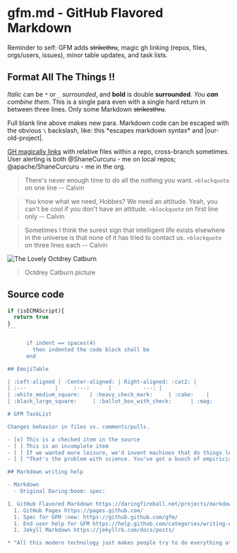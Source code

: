 # gfm.md - GitHub Flavored Markdown

Reminder to self: GFM adds ~~strikethru~~, magic gh linking (repos, files,
orgs/users, issues), minor table updates, and task lists.

## Format All The Things :bangbang:

*Italic* can be `*` or `_` _surrounded_, and **bold** is double **surrounded**.
_You **can** combine them_. This is a single para even with a single hard
return in between three lines.  Only some Markdown ~~strikesthru~~.

Full blank line above makes new para.  Markdown code can be escaped 
with the obvious `\` backslash, like: this \*escapes markdown syntax\* and \|our-old-project\|.

[GH magically links](bootstrap3.html) with relative files within a repo, cross-branch sometimes.
User alerting is both @ShaneCurcuru - me on local repos; @apache/ShaneCurcuru - me in the org.

> There's never enough time to do all the nothing you want. `>blockquote` on one line -- Calvin 

> You know what we need, Hobbes? We need an attitude. Yeah, you can't 
be cool if you don't have an attitude.	`>blockquote` on first line only -- Calvin

> Sometimes I think the surest sign that intelligent life exists 
> elsewhere in the universe is that none of it has tried to 
> contact us. `>blockquote` on three lines each -- Calvin

![The Lovely Octdrey Catburn](https://octodex.github.com/images/octdrey-catburn.jpg)
> Octdrey Catburn picture

## Source code

````javascript
if (isECMAScript){
  return true
}
```

      if indent == spaces(4)
        then indented the code block shall be
      end

## EmojiTable

| :Left-aligned | :Center-aligned: | Right-aligned: :cat2: |
| :---         |     :---:      |          ---: |
| :white_medium_square:   | :heavy_check_mark:     | :cake:    |
| :black_large_square:     | :ballot_box_with_check:      | :mag:      |

# GFM TaskList

Changes behavior in files vs. comments/pulls.

- [x] This is a checked item in the source
- [ ] This is an incomplete item
- [ ] If we wanted more leisure, we'd invent machines that do things less efficiently.
- [ ] "That's the problem with science. You've got a bunch of empiricists trying to describe things of unimaginable wonder." -Calvin 

## Markdown writing help

- Markdown
  - Original Daring:boom: spec:

1. GitHub Flavored Markdown https://daringfireball.net/projects/markdown/
  1. GitHub Pages https://pages.github.com/
  1. Spec for GFM :new: https://github.github.com/gfm/
  1. End user help for GFM https://help.github.com/categories/writing-on-github/
  1. Jekyll Markdown https://jekyllrb.com/docs/posts/

* "All this modern technology just makes people try to do everything at once." <small>-Hobbes</small> 


